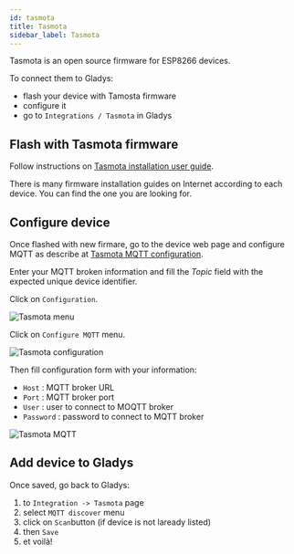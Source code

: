 ```yaml
---
id: tasmota
title: Tasmota
sidebar_label: Tasmota
---
```


Tasmota is an open source firmware for ESP8266 devices.

To connect them to Gladys:
- flash your device with Tamosta firmware
- configure it
- go to `Integrations / Tasmota` in Gladys

## Flash with Tasmota firmware

Follow instructions on <a href="https://tasmota.github.io/docs/Getting-Started/" target="_blank">Tasmota installation user guide</a>.

There is many firmware installation guides on Internet according to each device. You can find the one you are looking for.

## Configure device

Once flashed with new firmare, go to the device web page and configure MQTT as describe at <a href="https://tasmota.github.io/docs/MQTT/" target="_blank">Tasmota MQTT configuration</a>.

Enter your MQTT broken information and fill the <i>Topic</i> field with the expected unique device identifier.

Click on `Configuration`.

![Tasmota menu](/en/img/docs/configuration/tasmota/tasmota-home.png)

Click on `Configure MQTT` menu.

![Tasmota configuration](/en/img/docs/configuration/tasmota/tasmota-configuration.png)

Then fill configuration form with your information:
- `Host` : MQTT broker URL
- `Port` : MQTT broker port
- `User` : user to connect to MOQTT broker
- `Password` : password to connect to MQTT broker

![Tasmota MQTT](/en/img/docs/configuration/tasmota/tasmota-mqtt.png)

## Add device to Gladys

Once saved, go back to Gladys:
1. to `Integration -> Tasmota` page
2. select `MQTT discover` menu
3. click on `Scan`button (if device is not laready listed)
4. then `Save`
5. et voilà!
